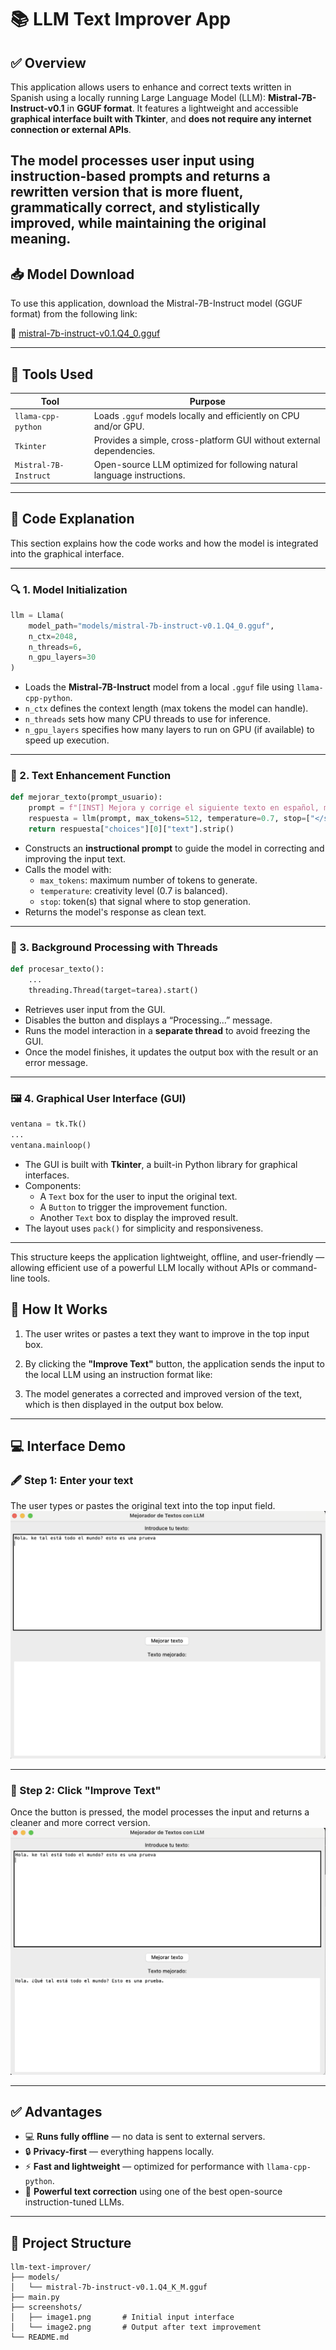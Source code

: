 # 📚 LLM Text Improver App

## ✅ Overview

This application allows users to enhance and correct texts written in Spanish using a locally running Large Language Model (LLM): **Mistral-7B-Instruct-v0.1** in **GGUF format**. It features a lightweight and accessible **graphical interface built with Tkinter**, and **does not require any internet connection or external APIs**.

The model processes user input using instruction-based prompts and returns a rewritten version that is more fluent, grammatically correct, and stylistically improved, while maintaining the original meaning.
---

## 📥 Model Download

To use this application, download the Mistral-7B-Instruct model (GGUF format) from the following link:

🔗 [mistral-7b-instruct-v0.1.Q4_0.gguf](https://huggingface.co/TheBloke/Mistral-7B-Instruct-v0.1-GGUF/blob/main/mistral-7b-instruct-v0.1.Q4_0.gguf)

---

## 🧰 Tools Used

| Tool                 | Purpose                                                                 |
|----------------------|-------------------------------------------------------------------------|
| `llama-cpp-python`   | Loads `.gguf` models locally and efficiently on CPU and/or GPU.         |
| `Tkinter`            | Provides a simple, cross-platform GUI without external dependencies.    |
| `Mistral-7B-Instruct`| Open-source LLM optimized for following natural language instructions.  |

---
## 🧾 Code Explanation

This section explains how the code works and how the model is integrated into the graphical interface.

---

### 🔍 1. Model Initialization

```python
llm = Llama(
    model_path="models/mistral-7b-instruct-v0.1.Q4_0.gguf",
    n_ctx=2048,
    n_threads=6,
    n_gpu_layers=30
)
```

- Loads the **Mistral-7B-Instruct** model from a local `.gguf` file using `llama-cpp-python`.
- `n_ctx` defines the context length (max tokens the model can handle).
- `n_threads` sets how many CPU threads to use for inference.
- `n_gpu_layers` specifies how many layers to run on GPU (if available) to speed up execution.

---

### 💬 2. Text Enhancement Function

```python
def mejorar_texto(prompt_usuario):
    prompt = f"[INST] Mejora y corrige el siguiente texto en español, manteniendo el sentido original: {prompt_usuario} [/INST]"
    respuesta = llm(prompt, max_tokens=512, temperature=0.7, stop=["</s>"])
    return respuesta["choices"][0]["text"].strip()
```

- Constructs an **instructional prompt** to guide the model in correcting and improving the input text.
- Calls the model with:
  - `max_tokens`: maximum number of tokens to generate.
  - `temperature`: creativity level (0.7 is balanced).
  - `stop`: token(s) that signal where to stop generation.
- Returns the model's response as clean text.

---

### 🧵 3. Background Processing with Threads

```python
def procesar_texto():
    ...
    threading.Thread(target=tarea).start()
```

- Retrieves user input from the GUI.
- Disables the button and displays a “Processing...” message.
- Runs the model interaction in a **separate thread** to avoid freezing the GUI.
- Once the model finishes, it updates the output box with the result or an error message.

---

### 🖼️ 4. Graphical User Interface (GUI)

```python
ventana = tk.Tk()
...
ventana.mainloop()
```

- The GUI is built with **Tkinter**, a built-in Python library for graphical interfaces.
- Components:
  - A `Text` box for the user to input the original text.
  - A `Button` to trigger the improvement function.
  - Another `Text` box to display the improved result.
- The layout uses `pack()` for simplicity and responsiveness.

---

This structure keeps the application lightweight, offline, and user-friendly — allowing efficient use of a powerful LLM locally without APIs or command-line tools.


## 🧠 How It Works

1. The user writes or pastes a text they want to improve in the top input box.
2. By clicking the **"Improve Text"** button, the application sends the input to the local LLM using an instruction format like:


3. The model generates a corrected and improved version of the text, which is then displayed in the output box below.

---

## 💻 Interface Demo

### 🖋️ Step 1: Enter your text  
The user types or pastes the original text into the top input field.  
![Text input interface](screenshots/image1.png)

---

### 🔁 Step 2: Click "Improve Text"  
Once the button is pressed, the model processes the input and returns a cleaner and more correct version.  
![Text improved result](screenshots/image2.png)

---

## ✅ Advantages

- 💻 **Runs fully offline** — no data is sent to external servers.
- 🔒 **Privacy-first** — everything happens locally.
- ⚡ **Fast and lightweight** — optimized for performance with `llama-cpp-python`.
- 🧠 **Powerful text correction** using one of the best open-source instruction-tuned LLMs.

---

## 📂 Project Structure

```
llm-text-improver/
├── models/
│   └── mistral-7b-instruct-v0.1.Q4_K_M.gguf
├── main.py
├── screenshots/
│   ├── image1.png       # Initial input interface
│   └── image2.png       # Output after text improvement
└── README.md
```

